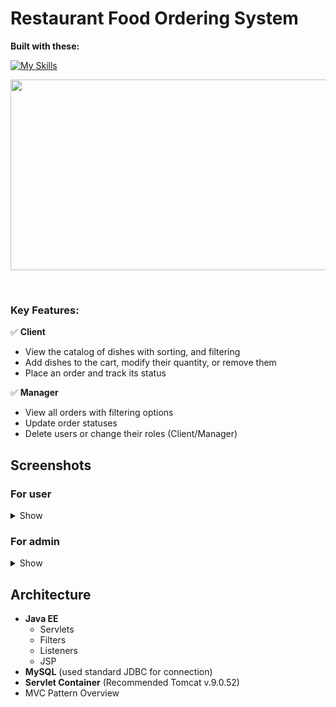 # Restaurant Food Ordering System

**Built with these:** 

[![My Skills](https://skillicons.dev/icons?i=html,css,js,java,mysql&theme=light)](https://skillicons.dev)

<p align="center"><img src="https://i.imgur.com/mwArg8O.png" height ="305" width="574"  /></p><br>

### Key Features:

✅ **Client**  
- View the catalog of dishes with sorting, and filtering  
- Add dishes to the cart, modify their quantity, or remove them  
- Place an order and track its status  

✅ **Manager**  
- View all orders with filtering options  
- Update order statuses  
- Delete users or change their roles (Client/Manager)  

## Screenshots
### For user
<details>
<summary>Show</summary>

<img src="https://i.imgur.com/OzTkzbH.png" width="800" /><br>
<img src="https://i.imgur.com/px9YmwD.png" width="800" /><br>
<img src="https://i.imgur.com/mwArg8O.png" width="800" /><br>
<img src="https://i.imgur.com/cQFoE0N.png" width="800" /><br>
<img src="https://i.imgur.com/pbs4dYb.png" width="800" /><br>
</details>

### For admin

<details>
<summary>Show</summary>

<img src="https://i.imgur.com/JtOFO8q.png" width="800" /><br>
<img src="https://i.imgur.com/W2VMLkw.png" width="800" /><br>
<img src="https://i.imgur.com/tmr6K1d.png" width="800" /><br>

</details>

## Architecture

- **Java EE**
  - Servlets
  - Filters
  - Listeners
  - JSP
- **MySQL** (used standard JDBC for connection)
- **Servlet Container** (Recommended Tomcat v.9.0.52)
- MVC Pattern Overview